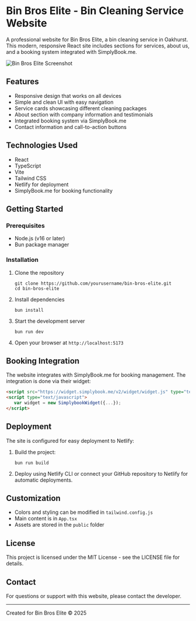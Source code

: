 # Bin Bros Elite - Bin Cleaning Service Website

A professional website for Bin Bros Elite, a bin cleaning service in Oakhurst. This modern, responsive React site includes sections for services, about us, and a booking system integrated with SimplyBook.me.

![Bin Bros Elite Screenshot](./screenshot.png)

## Features

- Responsive design that works on all devices
- Simple and clean UI with easy navigation
- Service cards showcasing different cleaning packages
- About section with company information and testimonials
- Integrated booking system via SimplyBook.me
- Contact information and call-to-action buttons

## Technologies Used

- React
- TypeScript
- Vite
- Tailwind CSS
- Netlify for deployment
- SimplyBook.me for booking functionality

## Getting Started

### Prerequisites

- Node.js (v16 or later)
- Bun package manager

### Installation

1. Clone the repository
   ```
   git clone https://github.com/yourusername/bin-bros-elite.git
   cd bin-bros-elite
   ```

2. Install dependencies
   ```
   bun install
   ```

3. Start the development server
   ```
   bun run dev
   ```

4. Open your browser at `http://localhost:5173`

## Booking Integration

The website integrates with SimplyBook.me for booking management. The integration is done via their widget:

```html
<script src="https://widget.simplybook.me/v2/widget/widget.js" type="text/javascript"></script>
<script type="text/javascript">
   var widget = new SimplybookWidget({...});
</script>
```

## Deployment

The site is configured for easy deployment to Netlify:

1. Build the project:
   ```
   bun run build
   ```

2. Deploy using Netlify CLI or connect your GitHub repository to Netlify for automatic deployments.

## Customization

- Colors and styling can be modified in `tailwind.config.js`
- Main content is in `App.tsx`
- Assets are stored in the `public` folder

## License

This project is licensed under the MIT License - see the LICENSE file for details.

## Contact

For questions or support with this website, please contact the developer.

---

Created for Bin Bros Elite © 2025
